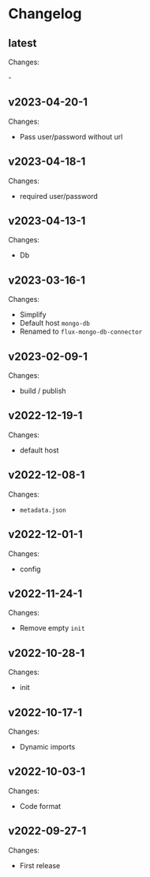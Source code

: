 # Changelog

## latest

Changes:

\-

## v2023-04-20-1

Changes:

- Pass user/password without url

## v2023-04-18-1

Changes:

- required user/password

## v2023-04-13-1

Changes:

- Db

## v2023-03-16-1

Changes:

- Simplify
- Default host `mongo-db`
- Renamed to `flux-mongo-db-connector`

## v2023-02-09-1

Changes:

- build / publish

## v2022-12-19-1

Changes:

- default host

## v2022-12-08-1

Changes:

- `metadata.json`

## v2022-12-01-1

Changes:

- config

## v2022-11-24-1

Changes:

- Remove empty `init`

## v2022-10-28-1

Changes:

- init

## v2022-10-17-1

Changes:

- Dynamic imports

## v2022-10-03-1

Changes:

- Code format

## v2022-09-27-1

Changes:

- First release
